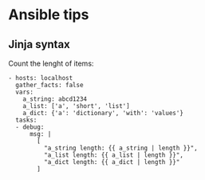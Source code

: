 # Ansible tips


## Jinja syntax

Count the lenght of items:
```
- hosts: localhost
  gather_facts: false
  vars:
    a_string: abcd1234
    a_list: ['a', 'short', 'list']
    a_dict: {'a': 'dictionary', 'with': 'values'}
  tasks:
  - debug:
      msg: |
        [
          "a_string length: {{ a_string | length }}",
          "a_list length: {{ a_list | length }}",
          "a_dict length: {{ a_dict | length }}"
        ]
```
